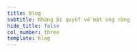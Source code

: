 ```yaml
---
title: Blog
subtitle: Những bí quyết về mật ong rừng
hide_title: false
col_number: three
template: blog
---
```

